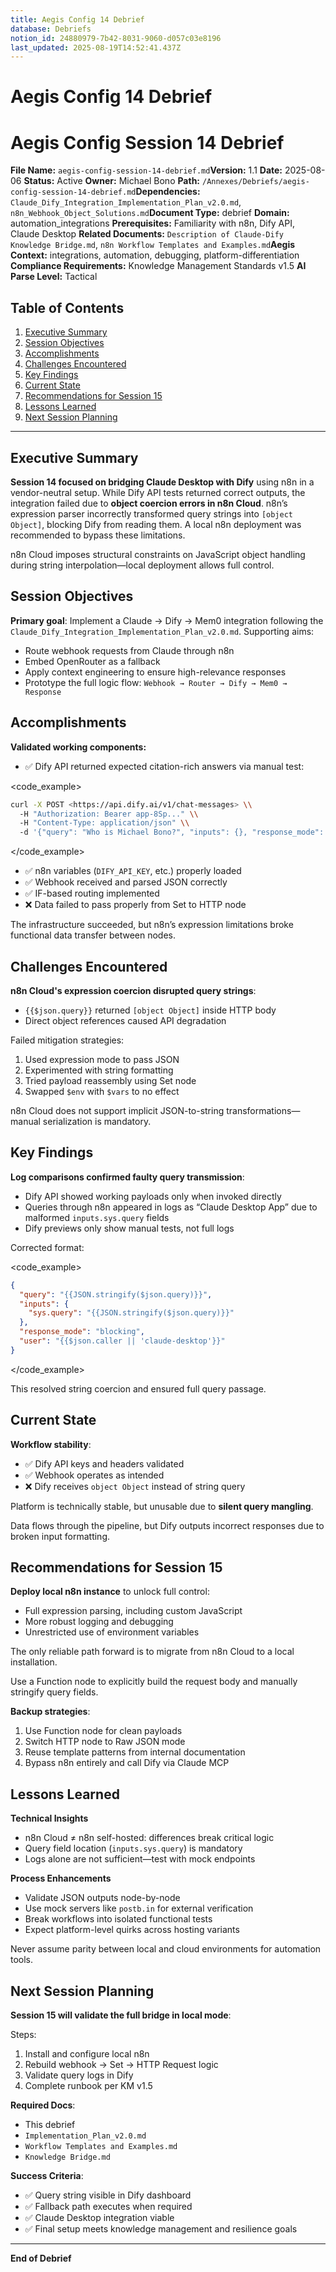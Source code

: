 ```yaml
---
title: Aegis Config 14 Debrief
database: Debriefs
notion_id: 24880979-7b42-8031-9060-d057c03e8196
last_updated: 2025-08-19T14:52:41.437Z
---
```


# Aegis Config 14 Debrief


# Aegis Config Session 14 Debrief


**File Name:** `aegis-config-session-14-debrief.md`**Version:** 1.1
**Date:** 2025-08-06
**Status:** Active
**Owner:** Michael Bono
**Path:** `/Annexes/Debriefs/aegis-config-session-14-debrief.md`**Dependencies:** `Claude_Dify_Integration_Implementation_Plan_v2.0.md`, `n8n_Webhook_Object_Solutions.md`**Document Type:** debrief
**Domain:** automation\_integrations
**Prerequisites:** Familiarity with n8n, Dify API, Claude Desktop
**Related Documents:** `Description of Claude-Dify Knowledge Bridge.md`, `n8n Workflow Templates and Examples.md`**Aegis Context:** integrations, automation, debugging, platform-differentiation
**Compliance Requirements:** Knowledge Management Standards v1.5
**AI Parse Level:** Tactical


## Table of Contents

1. [Executive Summary](https://www.notion.so/240809797b4280f3ad50fd58d92c6fb4?v=240809797b42812e843c000c71be0678&p=248809797b4280319060d057c03e8196&pm=s#executive-summary)
2. [Session Objectives](https://www.notion.so/240809797b4280f3ad50fd58d92c6fb4?v=240809797b42812e843c000c71be0678&p=248809797b4280319060d057c03e8196&pm=s#session-objectives)
3. [Accomplishments](https://www.notion.so/240809797b4280f3ad50fd58d92c6fb4?v=240809797b42812e843c000c71be0678&p=248809797b4280319060d057c03e8196&pm=s#accomplishments)
4. [Challenges Encountered](https://www.notion.so/240809797b4280f3ad50fd58d92c6fb4?v=240809797b42812e843c000c71be0678&p=248809797b4280319060d057c03e8196&pm=s#challenges-encountered)
5. [Key Findings](https://www.notion.so/240809797b4280f3ad50fd58d92c6fb4?v=240809797b42812e843c000c71be0678&p=248809797b4280319060d057c03e8196&pm=s#key-findings)
6. [Current State](https://www.notion.so/240809797b4280f3ad50fd58d92c6fb4?v=240809797b42812e843c000c71be0678&p=248809797b4280319060d057c03e8196&pm=s#current-state)
7. [Recommendations for Session 15](https://www.notion.so/240809797b4280f3ad50fd58d92c6fb4?v=240809797b42812e843c000c71be0678&p=248809797b4280319060d057c03e8196&pm=s#recommendations-for-session-15)
8. [Lessons Learned](https://www.notion.so/240809797b4280f3ad50fd58d92c6fb4?v=240809797b42812e843c000c71be0678&p=248809797b4280319060d057c03e8196&pm=s#lessons-learned)
9. [Next Session Planning](https://www.notion.so/240809797b4280f3ad50fd58d92c6fb4?v=240809797b42812e843c000c71be0678&p=248809797b4280319060d057c03e8196&pm=s#next-session-planning)

---


## Executive Summary


**Session 14 focused on bridging Claude Desktop with Dify** using n8n in a vendor-neutral setup. While Dify API tests returned correct outputs, the integration failed due to **object coercion errors in n8n Cloud**. n8n’s expression parser incorrectly transformed query strings into `[object Object]`, blocking Dify from reading them. A local n8n deployment was recommended to bypass these limitations.


<important>


n8n Cloud imposes structural constraints on JavaScript object handling during string interpolation—local deployment allows full control.


</important>


## Session Objectives


**Primary goal**: Implement a Claude → Dify → Mem0 integration following the `Claude_Dify_Integration_Implementation_Plan_v2.0.md`.
Supporting aims:

- Route webhook requests from Claude through n8n
- Embed OpenRouter as a fallback
- Apply context engineering to ensure high-relevance responses
- Prototype the full logic flow: `Webhook → Router → Dify → Mem0 → Response`

## Accomplishments


**Validated working components:**

- ✅ Dify API returned expected citation-rich answers via manual test:

\<code\_example>


```bash
curl -X POST <https://api.dify.ai/v1/chat-messages> \\
  -H "Authorization: Bearer app-8Sp..." \\
  -H "Content-Type: application/json" \\
  -d '{"query": "Who is Michael Bono?", "inputs": {}, "response_mode": "blocking", "user": "direct-test"}'
```


\</code\_example>

- ✅ n8n variables (`DIFY_API_KEY`, etc.) properly loaded
- ✅ Webhook received and parsed JSON correctly
- ✅ IF-based routing implemented
- ❌ Data failed to pass properly from Set to HTTP node

<thinking>


The infrastructure succeeded, but n8n’s expression limitations broke functional data transfer between nodes.


</thinking>


## Challenges Encountered


**n8n Cloud's expression coercion disrupted query strings**:

- `{{$json.query}}` returned `[object Object]` inside HTTP body
- Direct object references caused API degradation

Failed mitigation strategies:

1. Used expression mode to pass JSON
2. Experimented with string formatting
3. Tried payload reassembly using Set node
4. Swapped `$env` with `$vars` to no effect

<important>


n8n Cloud does not support implicit JSON-to-string transformations—manual serialization is mandatory.


</important>


## Key Findings


**Log comparisons confirmed faulty query transmission**:

- Dify API showed working payloads only when invoked directly
- Queries through n8n appeared in logs as “Claude Desktop App” due to malformed `inputs.sys.query` fields
- Dify previews only show manual tests, not full logs

Corrected format:


\<code\_example>


```json
{
  "query": "{{JSON.stringify($json.query)}}",
  "inputs": {
    "sys.query": "{{JSON.stringify($json.query)}}"
  },
  "response_mode": "blocking",
  "user": "{{$json.caller || 'claude-desktop'}}"
}
```


\</code\_example>


This resolved string coercion and ensured full query passage.


## Current State


**Workflow stability**:

- ✅ Dify API keys and headers validated
- ✅ Webhook operates as intended
- ❌ Dify receives `object Object` instead of string query

Platform is technically stable, but unusable due to **silent query mangling**.


<context>


Data flows through the pipeline, but Dify outputs incorrect responses due to broken input formatting.


</context>


## Recommendations for Session 15


**Deploy local n8n instance** to unlock full control:

- Full expression parsing, including custom JavaScript
- More robust logging and debugging
- Unrestricted use of environment variables

<answer>


The only reliable path forward is to migrate from n8n Cloud to a local installation.


</answer>


<example>


Use a Function node to explicitly build the request body and manually stringify query fields.


</example>


**Backup strategies**:

1. Use Function node for clean payloads
2. Switch HTTP node to Raw JSON mode
3. Reuse template patterns from internal documentation
4. Bypass n8n entirely and call Dify via Claude MCP

## Lessons Learned


**Technical Insights**

- n8n Cloud ≠ n8n self-hosted: differences break critical logic
- Query field location (`inputs.sys.query`) is mandatory
- Logs alone are not sufficient—test with mock endpoints

**Process Enhancements**

- Validate JSON outputs node-by-node
- Use mock servers like `postb.in` for external verification
- Break workflows into isolated functional tests
- Expect platform-level quirks across hosting variants

<important>


Never assume parity between local and cloud environments for automation tools.


</important>


## Next Session Planning


**Session 15 will validate the full bridge in local mode**:


Steps:

1. Install and configure local n8n
2. Rebuild webhook → Set → HTTP Request logic
3. Validate query logs in Dify
4. Complete runbook per KM v1.5

**Required Docs**:

- This debrief
- `Implementation_Plan_v2.0.md`
- `Workflow Templates and Examples.md`
- `Knowledge Bridge.md`

**Success Criteria**:

- ✅ Query string visible in Dify dashboard
- ✅ Fallback path executes when required
- ✅ Claude Desktop integration viable
- ✅ Final setup meets knowledge management and resilience goals

---


**End of Debrief**


